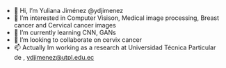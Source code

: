 - 👋 Hi, I’m Yuliana Jiménez @ydjimenez
- 👀 I’m interested in Computer Visison, Medical image processing, Breast cancer and Cervical cancer images
- 🌱 I’m currently learning CNN, GANs
- 💞️ I’m looking to collaborate on cervix cancer
- 📫 Actually Im working as a research at Universidad Técnica Particular de  , ydjimenez@utpl.edu.ec

<!---
ydjimenez/ydjimenez is a ✨ special ✨ repository because its `README.md` (this file) appears on your GitHub profile.
You can click the Preview link to take a look at your changes.
--->
